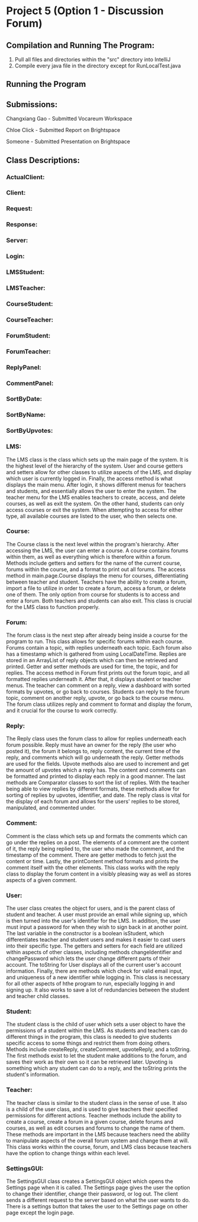 # Project 5 (Option 1 - Discussion Forum)

## Compilation and Running The Program:

1. Pull all files and directories within the "src" directory into IntelliJ  
2. Compile every java file in the directory except for RunLocalTest.java

## Running the Program

 

## Submissions:

Changxiang Gao - Submitted Vocareum Workspace 

Chloe Click - Submitted Report on Brightspace 

Someone - Submitted Presentation on Brightspace

## Class Descriptions:

### ActualClient:

### Client:

### Request:

### Response:

### Server:

### Login:

### LMSStudent:

### LMSTeacher:

### CourseStudent:

### CourseTeacher:

### ForumStudent:

### ForumTeacher:

### ReplyPanel:

### CommentPanel:

### SortByDate:

### SortByName:

### SortByUpvotes:




### LMS:

The LMS class is the class which sets up the main page of the system. It is the highest level of the hierarchy of the 
system. User and course getters and setters allow for other classes to utilize aspects of the LMS, and display which 
user is currently logged in. Finally, the access method is what displays the main menu. After login, it shows 
different menus for teachers and students, and essentially allows the user to enter the system. The teacher menu for 
the LMS enables teachers to create, access, and delete courses, as well as exit the system. On the other hand, 
students can only access courses or exit the system. When attempting to access for either type, all available courses 
are listed to the user, who then selects one.

### Course:

The Course class is the next level within the program's hierarchy. After accessing the LMS, the user can enter a 
course. A course contains forums within them, as well as everything which is therefore within a forum. Methods 
include getters and setters for the name of the current course, forums within the course, and a 
format to print out all forums. The access method in main.page.Course displays the menu for courses, differentiating between 
teacher and student. Teachers have the ability to create a forum, import a file to utilize in order to create a 
forum, access a forum, or delete one of them. The only option from course for students is to access and enter a 
forum. Both teachers and students can also exit. This class is crucial for the LMS class to function properly.

### Forum:

The forum class is the next step after already being inside a course for the program to run. This class allows for 
specific forums within each course. Forums contain a topic, with replies underneath each topic. Each forum also has a 
timestamp which is gathered from using LocalDateTime. Replies are stored in an ArrayList of reply objects which can 
then be retrieved and printed. Getter and setter methods are used for time, the topic, and for replies. The access 
method in Forum first prints out the forum topic, and all formatted replies underneath it. After that, it displays 
student or teacher menus. The teacher can comment on a reply, view a dashboard with sorted formats by upvotes, or go 
back to courses. Students can reply to the forum topic, comment on another reply, upvote, or go back to the course 
menu. The forum class utilizes reply and comment to format and display the forum, and it crucial for the course to 
work correctly.

### Reply:

The Reply class uses the forum class to allow for replies underneath each forum possible. Reply must have an owner 
for the reply (the user who posted it), the forum it belongs to, reply content, the current time of the reply, and 
comments which will go underneath the reply. Getter methods are used for the fields. Upvote methods also are used to 
increment and get the amount of upvotes which a reply has. The content and comments can be formatted and printed to 
display each reply in a good manner. The last methods are Comparator classes to sort the list of replies. With the 
teacher being able to view replies by different formats, these methods allow for sorting of replies by upvotes, 
identifier, and date. The reply class is vital for the display of each forum and allows for the users' replies to be 
stored, manipulated, and commented under.

### Comment:

Comment is the class which sets up and formats the comments which can go under the replies on a post. The elements of 
a comment are the content of it, the reply being replied to, the user who made the comment, and the timestamp of the 
comment. There are getter methods to fetch just the content or time. Lastly, the printContent method formats and 
prints the comment itself with the other elements. This class works with the reply class to display the forum content 
in a visibly pleasing way as well as stores aspects of a given comment.


### User:

The user class creates the object for users, and is the parent class of student and teacher. A user must provide an 
email while signing up, which is then turned into the user's identifier for the LMS. In addition, the user must input 
a password for when they wish to sign back in at another point. The last variable in the constructor is a boolean 
isStudent, which differentiates teacher and student users and makes it easier to cast users into their specific type. 
The getters and setters for each field are utilized within aspects of other classes, including methods 
changeIdentifier and changePassword which lets the user change different parts of their account. The toString for 
User displays all of the current user's account information. Finally, there are methods which check for valid email 
input, and uniqueness of a new identifier while logging in. This class is necessary for all other aspects of hthe 
program to run, especially logging in and signing up. It also works to save a lot of redundancies between the student 
and teacher child classes.

### Student:

The student class is the child of user which sets a user object to have the permissions of a student within the LMS. 
As students and teachers can do different things in the program, this class is needed to give students specific 
access to some things and restrict them from doing others. Methods include createReply, createComment, upvoteReply, 
and a toString. The first methods exist to let the student make additions to the forum, and saves their work as their 
own so it can be retrieved later. Upvoting is something which any student can do to a reply, and the toString prints 
the student's information.

### Teacher:

The teacher class is similar to the student class in the sense of use. It also is a child of the user class, and is 
used to give teachers their specified permissions for different actions. Teacher methods include the ability to 
create a course, create a forum in a given course, delete forums and courses, as well as edit courses and forums to 
change the name of them. These methods are important in the LMS because teachers need the ability to manipulate 
aspects of the overall forum system and change them at will. This class works within the course, forum, and LMS class 
because teachers have the option to change things within each level.

### SettingsGUI:

The SettingsGUI class creates a SettingsGUI object which opens the Settings page when it is called. The Settings page gives the user the option to change their identifier, change their password, or log out. The client sends a different request to the server based on what the user wants to do. There is a settings button that takes the user to the Settings page on other page except the login page.
